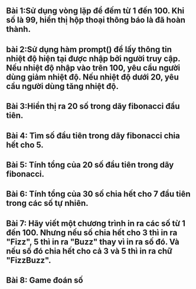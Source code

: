 ## Bài 1:Sử dụng vòng lặp để đếm từ 1 đến 100. Khi số là 99, hiển thị hộp thoại thông báo là đã hoàn thành.
## bài 2:Sử dụng hàm prompt() để lấy thông tin nhiệt độ hiện tại được nhập bởi người truy cập. Nếu nhiệt độ nhập vào trên 100, yêu cầu người dùng giảm nhiệt độ. Nếu nhiệt độ dưới 20, yêu cầu người dùng tăng nhiệt độ.
## Bài 3:Hiển thị ra 20 số trong dãy fibonacci đầu tiên.
## Bài 4: Tìm số đầu tiên trong dãy fibonacci chia hết cho 5.
## Bài 5: Tính tổng của 20 số đầu tiên trong dãy fibonacci.
## Bài 6: Tính tổng của 30 số chia hết cho 7 đầu tiên trong các số tự nhiên.
## Bài 7: Hãy viết một chương trình in ra các số từ 1 đến 100. Nhưng nếu số chia hết cho 3 thì in ra "Fizz", 5 thì in ra "Buzz" thay vì in ra số đó. Và nếu số đó chia hết cho cả 3 và 5 thì in ra chữ "FizzBuzz".
## Bài 8: Game đoán số
